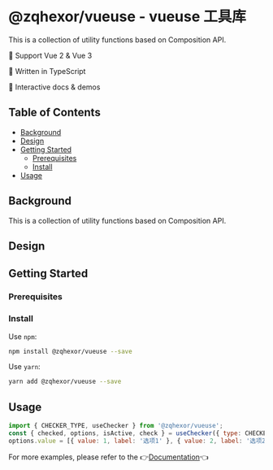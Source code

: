 # @zqhexor/vueuse - vueuse 工具库

<!-- 此处填写简单描述信息 -->

This is a collection of utility functions based on Composition API.

🍭 Support Vue 2 & Vue 3

💪 Written in TypeScript

🎪 Interactive docs & demos

## Table of Contents

- [Background](#background)
- [Design](#design)
- [Getting Started](#getting-started)
  - [Prerequisites](#prerequisites)
  - [Install](#install)
- [Usage](#usage)

## Background

<!-- 此处填写需求背景 -->

This is a collection of utility functions based on Composition API.

## Design

<!-- 此处填写设计文档（类图） -->

## Getting Started

### Prerequisites

<!-- 此处填写运行依赖 -->

### Install

Use `npm`:

```bash
npm install @zqhexor/vueuse --save
```

Use `yarn`:

```bash
yarn add @zqhexor/vueuse --save
```

## Usage

```js
import { CHECKER_TYPE, useChecker } from '@zqhexor/vueuse';
const { checked, options, isActive, check } = useChecker({ type: CHECKER_TYPE.RADIO })
options.value = [{ value: 1, label: '选项1' }, { value: 2, label: '选项2' }]
```

For more examples, please refer to the 👉[Documentation](http://110.42.240.50:8000/)👈
